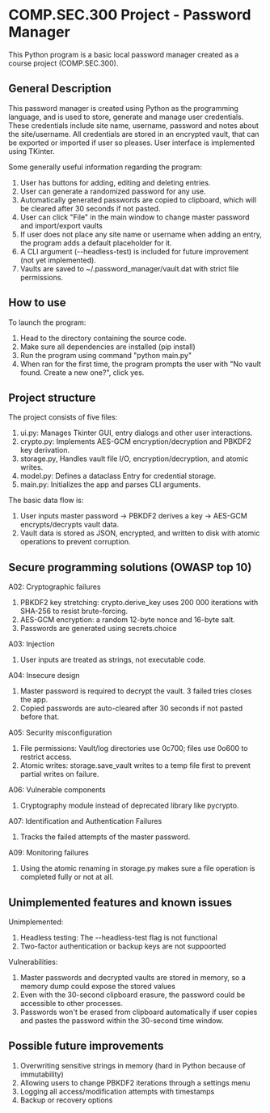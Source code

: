 COMP.SEC.300 Project - Password Manager
=======================================

This Python program is a basic local password manager created as a course project (COMP.SEC.300).

General Description
-
This password manager is created using Python as the programming language, and is used to store,
generate and manage user credentials. These credentials include site name, username, password and
notes about the site/username. All credentials are stored in an encrypted vault, that can be
exported or imported if user so pleases. User interface is implemented using TKinter. 

Some generally useful information regarding the program:
1. User has buttons for adding, editing and deleting entries.
2. User can generate a randomized password for any use.
3. Automatically generated passwords are copied to clipboard, which will be cleared after 30
seconds if not pasted.
4. User can click "File" in the main window to change master password and import/export vaults
5. If user does not place any site name or username when adding an entry, the program adds a
default placeholder for it. 
6. A CLI argument (--headless-test) is included for future improvement (not yet implemented).
7. Vaults are saved to ~/.password_manager/vault.dat with strict file permissions. 

How to use
-

To launch the program:
1. Head to the directory containing the source code.
2. Make sure all dependencies are installed (pip install)
3. Run the program using command "python main.py"
4. When ran for the first time, the program prompts the user with "No vault found. Create
a new one?", click yes.

Project structure
-
The project consists of five files:
1. ui.py: Manages Tkinter GUI, entry dialogs and other user interactions.
2. crypto.py: Implements AES-GCM encryption/decryption and PBKDF2 key derivation.
3. storage.py, Handles vault file I/O, encryption/decryption, and atomic writes.
4. model.py: Defines a dataclass Entry for credential storage.
5. main.py: Initializes the app and parses CLI arguments.

The basic data flow is:
1. User inputs master password → PBKDF2 derives a key → AES-GCM encrypts/decrypts vault data.
2. Vault data is stored as JSON, encrypted, and written to disk with atomic operations to prevent corruption.

Secure programming solutions (OWASP top 10)
-

A02: Cryptographic failures
1. PBKDF2 key stretching: crypto.derive_key uses 200 000 iterations with SHA-256 to resist
brute-forcing.
2. AES-GCM encryption: a random 12-byte nonce and 16-byte salt.
3. Passwords are generated using secrets.choice

A03: Injection
1. User inputs are treated as strings, not executable code.

A04: Insecure design
1. Master password is required to decrypt the vault. 3 failed tries closes the app.
2. Copied passwords are auto-cleared after 30 seconds if not pasted before that.

A05: Security misconfiguration
1. File permissions: Vault/log directories use 0c700; files use 0o600 to restrict access.
2. Atomic writes: storage.save_vault writes to a temp file first to prevent partial writes on failure.

A06: Vulnerable components
1. Cryptography module instead of deprecated library like pycrypto.

A07: Identification and Authentication Failures 
1. Tracks the failed attempts of the master password.

A09: Monitoring failures
1. Using the atomic renaming in storage.py makes sure a file operation is completed fully or not at all.

Unimplemented features and known issues
- 

Unimplemented:
1. Headless testing: The --headless-test flag is not functional
2. Two-factor authentication or backup keys are not suppoorted

Vulnerabilities:
1. Master passwords and decrypted vaults are stored in memory, so a memory dump could expose
the stored values
2. Even with the 30-second clipboard erasure, the password could be accessible to other processes.
3. Passwords won't be erased from clipboard automatically if user copies and pastes the password within
the 30-second time window.

Possible future improvements
-

1. Overwriting sensitive strings in memory (hard in Python because of immutability)
2. Allowing users to change PBKDF2 iterations through a settings menu
3. Logging all access/modification attempts with timestamps
4. Backup or recovery options